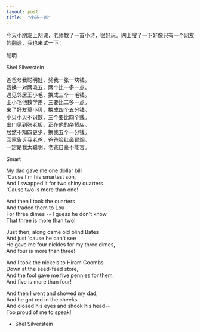 ```yaml
---
layout: post
title:  "小诗一首"
---
```


今天小朋友上网课，老师教了一首小诗，很好玩。网上搜了一下好像只有一个网友的[翻译](http://blog.sina.com.cn/s/blog_4c9e1f6f0102e9sl.html)，我也来试一下：

聪明

Shel Silverstein

爸爸夸我聪明娃，奖我一张一块钱。  
我换一对两毛五，两个比一多一点。  
遇见邻居王小毛，换成三个一毛钱。  
王小毛他数学差，三要比二多一点。  
来了好友莫小贝，换成四个五分钱。  
小贝小贝不识数，三个要比四个贱。  
出门见到张老板，正在他的杂货店。  
居然不知四更少，换我五个一分钱。  
回家告诉我老爸，爸爸脸红鼻冒烟。  
一定是我太聪明，老爸自豪不能言。  

Smart

My dad gave me one dollar bill  
'Cause I'm his smartest son,  
And I swapped it for two shiny quarters  
'Cause two is more than one!  

And then I took the quarters  
And traded them to Lou  
For three dimes -- I guess he don't know  
That three is more than two!  

Just then, along came old blind Bates  
And just 'cause he can't see  
He gave me four nickles for my three dimes,  
And four is more than three!  

And I took the nickels to Hiram Coombs  
Down at the seed-feed store,  
And the fool gave me five pennies for them,  
And five is more than four!  

And then I went and showed my dad,  
And he got red in the cheeks  
And closed his eyes and shook his head--  
Too proud of me to speak!  

- Shel Silverstein
